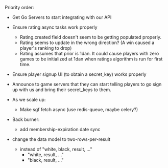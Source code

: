 Priority order:

- Get Go Servers to start integrating with our API
- Ensure rating async tasks work properly
  - Rating.created field doesn't seem to be getting populated properly.
  - Rating seems to update in the wrong direction? (A win caused a player's ranking to drop)
  - Rating assumes that prior is 1dan. It could cause players with zero games to be initialized at 1dan when ratings algorithm is run for first time.
- Ensure player signup UI (to obtain a secret_key) works properly
- Announce to game servers that they can start telling players to go sign up with us and bring their secret_keys to them.

- As we scale up:
  - Make sgf fetch async (use redis-queue, maybe celery?)

- Back burner:
  - add membership-expiration date sync
- change the data model to two-rows-per-result
  - instead of "white, black, result, ..."
      - "white, result, ..."
      - "black, result, ..."


